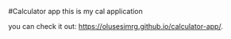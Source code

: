 #Calculator app
this is my cal application

you can check it out:
https://olusesimrg.github.io/calculator-app/.